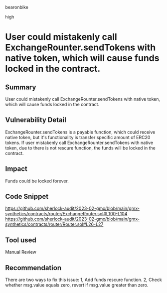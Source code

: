 bearonbike

high

# User could mistakenly call ExchangeRounter.sendTokens with native token, which will cause funds locked in the contract.

## Summary
User could mistakenly call ExchangeRounter.sendTokens with native token, which will cause funds locked in the contract.

## Vulnerability Detail
ExchangeRounter.sendTokens is a payable function, which could receive native token, but it's functionality is transfer specific amount of ERC20 tokens.
If user mistakenly call ExchangeRounter.sendTokens with native token, due to there is not rescure function, the funds will be locked in the contract.

## Impact
Funds could be locked forever.

## Code Snippet
https://github.com/sherlock-audit/2023-02-gmx/blob/main/gmx-synthetics/contracts/router/ExchangeRouter.sol#L100-L104
https://github.com/sherlock-audit/2023-02-gmx/blob/main/gmx-synthetics/contracts/router/Router.sol#L26-L27

## Tool used

Manual Review

## Recommendation
There are two ways to fix this issue:
1, Add funds rescure function.
2, Check whether msg.value equals zero, revert if msg.value greater than zero.
